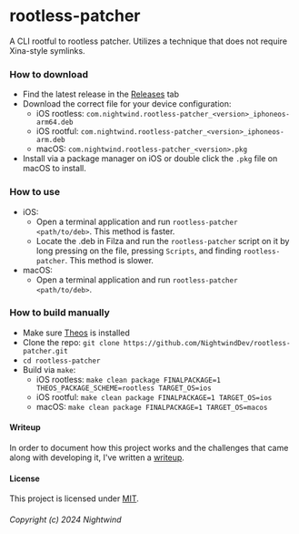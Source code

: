 # rootless-patcher
A CLI rootful to rootless patcher. Utilizes a technique that does not require Xina-style symlinks.
### How to download
- Find the latest release in the [Releases](https://github.com/NightwindDev/rootless-patcher/releases) tab
- Download the correct file for your device configuration:
	- iOS rootless: `com.nightwind.rootless-patcher_<version>_iphoneos-arm64.deb`
	- iOS rootful: `com.nightwind.rootless-patcher_<version>_iphoneos-arm.deb`
	- macOS: `com.nightwind.rootless-patcher_<version>.pkg`
- Install via a package manager on iOS or double click the `.pkg` file on macOS to install.
### How to use
- iOS:
	- Open a terminal application and run `rootless-patcher <path/to/deb>`. This method is faster.
	- Locate the .deb in Filza and run the `rootless-patcher` script on it by long pressing on the file, pressing `Scripts`, and finding `rootless-patcher`. This method is slower.
- macOS:
	- Open a terminal application and run `rootless-patcher <path/to/deb>`.
### How to build manually
- Make sure [Theos](https://theos.dev) is installed
- Clone the repo: `git clone https://github.com/NightwindDev/rootless-patcher.git`
- `cd rootless-patcher`
- Build via `make`:
	- iOS rootless: `make clean package FINALPACKAGE=1 THEOS_PACKAGE_SCHEME=rootless TARGET_OS=ios`
	- iOS rootful: `make clean package FINALPACKAGE=1 TARGET_OS=ios`
	- macOS: `make clean package FINALPACKAGE=1 TARGET_OS=macos`
#### Writeup
In order to document how this project works and the challenges that came along with developing it, I've written a [writeup](WRITEUP.md).
#### License
This project is licensed under [MIT](LICENSE).
###### Copyright (c) 2024 Nightwind